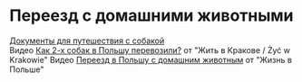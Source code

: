 # Переезд с домашними животными

[Документы для путешествия с собакой](https://bavarian-hound.com/trips/documents.html)  
Видео [Как 2-х собак в Польшу перевозили?](https://www.youtube.com/watch?v=dWvO8Nj2luE) от "Жить в Кракове / Żyć w Krakowie"
Видео [Переезд в Польшу с домашним животным](https://www.youtube.com/watch?v=KYGosKVkpy4) от "Жизнь в Польше"  